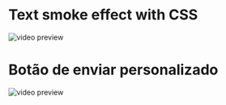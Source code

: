 # Text smoke effect with CSS

![video preview](https://github.com/Clara-Pacheco/awesome_effects_html_css_js/blob/main/readme_preview_videos/Text-smoke-effect-with-html-and-css-Google-Chrome-2023-01-05-12-17-31.gif)

# Botão de enviar personalizado

![video preview](https://github.com/Clara-Pacheco/awesome_effects_html_css_js/blob/main/botao_enviar_personalizado/video/Bot%C3%A3o-de-Enviar-Personalizado-Google-Chrome-2023-01-13-07-04-19%20(1).gif)